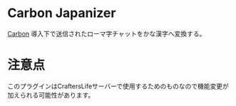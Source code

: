 # Carbon Japanizer
[Carbon](https://modrinth.com/plugin/carbon) 導入下で送信されたローマ字チャットをかな漢字へ変換する。

# 注意点
このプラグインはCraftersLifeサーバーで使用するためのものなので機能変更が加えられる可能性があります。
